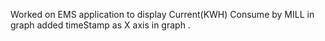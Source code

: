 Worked on EMS application to display Current(KWH) Consume by MILL in graph added timeStamp as X axis in graph . 
